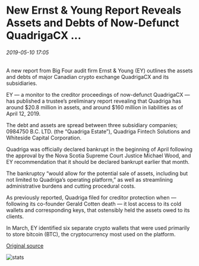 # New Ernst & Young Report Reveals Assets and Debts of Now-Defunct QuadrigaCX ...

###### 2019-05-10 17:05

A new report from Big Four audit firm Ernst & Young (EY) outlines the assets and debts of major Canadian crypto exchange QuadrigaCX and its subsidiaries.

EY — a monitor to the creditor proceedings of now-defunct QuadrigaCX — has published a trustee’s preliminary report revealing that Quadriga has around $20.8 million in assets, and around $160 million in liabilities as of April 12, 2019.

The debt and assets are spread between three subsidiary companies; 0984750 B.C. LTD. (the “Quadriga Estate”), Quadriga Fintech Solutions and Whiteside Capital Corporation.

Quadriga was officially declared bankrupt in the beginning of April following the approval by the Nova Scotia Supreme Court Justice Michael Wood, and EY recommendation that it should be declared bankrupt earlier that month.

The bankruptcy “would allow for the potential sale of assets, including but not limited to Quadriga’s operating platform,” as well as streamlining administrative burdens and cutting procedural costs.

As previously reported, Quadriga filed for creditor protection when — following its co-founder Gerald Cotten death — it lost access to its cold wallets and corresponding keys, that ostensibly held the assets owed to its clients.

In March, EY identified six separate crypto wallets that were used primarily to store bitcoin (BTC), the cryptocurrency most used on the platform.

[Original source](https://cointelegraph.com/news/new-ernst-young-report-reveals-assets-and-debts-of-now-defunct-quadrigacx)

![stats](https://c.statcounter.com/11760860/0/a89fa40b/1/ "stats")
